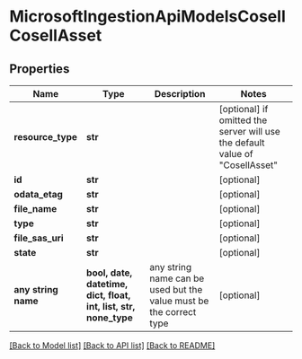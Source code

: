 # MicrosoftIngestionApiModelsCosellCosellAsset


## Properties
Name | Type | Description | Notes
------------ | ------------- | ------------- | -------------
**resource_type** | **str** |  | [optional]  if omitted the server will use the default value of "CosellAsset"
**id** | **str** |  | [optional] 
**odata_etag** | **str** |  | [optional] 
**file_name** | **str** |  | [optional] 
**type** | **str** |  | [optional] 
**file_sas_uri** | **str** |  | [optional] 
**state** | **str** |  | [optional] 
**any string name** | **bool, date, datetime, dict, float, int, list, str, none_type** | any string name can be used but the value must be the correct type | [optional]

[[Back to Model list]](../README.md#documentation-for-models) [[Back to API list]](../README.md#documentation-for-api-endpoints) [[Back to README]](../README.md)


